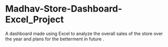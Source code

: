 # Madhav-Store-Dashboard-Excel_Project
 A dashboard made using Excel to analyze the overall sales of the store over the year and plans for the betterment in future . 
